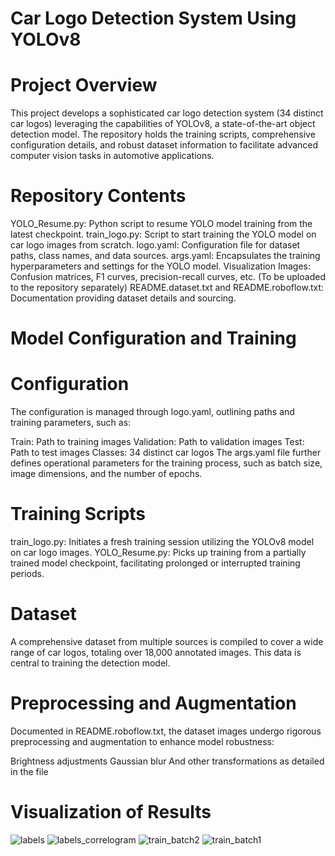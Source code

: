 # Car Logo Detection System Using YOLOv8
# Project Overview
This project develops a sophisticated car logo detection system (34 distinct car logos) leveraging the capabilities of YOLOv8, a state-of-the-art object detection model. The repository holds the training scripts, comprehensive configuration details, and robust dataset information to facilitate advanced computer vision tasks in automotive applications.

# Repository Contents
YOLO_Resume.py: Python script to resume YOLO model training from the latest checkpoint.
train_logo.py: Script to start training the YOLO model on car logo images from scratch.
logo.yaml: Configuration file for dataset paths, class names, and data sources.
args.yaml: Encapsulates the training hyperparameters and settings for the YOLO model.
Visualization Images: Confusion matrices, F1 curves, precision-recall curves, etc. (To be uploaded to the repository separately)
README.dataset.txt and README.roboflow.txt: Documentation providing dataset details and sourcing.

# Model Configuration and Training
# Configuration
The configuration is managed through logo.yaml, outlining paths and training parameters, such as:

Train: Path to training images
Validation: Path to validation images
Test: Path to test images
Classes: 34 distinct car logos
The args.yaml file further defines operational parameters for the training process, such as batch size, image dimensions, and the number of epochs.

# Training Scripts
train_logo.py: Initiates a fresh training session utilizing the YOLOv8 model on car logo images.
YOLO_Resume.py: Picks up training from a partially trained model checkpoint, facilitating prolonged or interrupted training periods.

# Dataset
A comprehensive dataset from multiple sources is compiled to cover a wide range of car logos, totaling over 18,000 annotated images. This data is central to training the detection model.

# Preprocessing and Augmentation
Documented in README.roboflow.txt, the dataset images undergo rigorous preprocessing and augmentation to enhance model robustness:

Brightness adjustments
Gaussian blur
And other transformations as detailed in the file

# Visualization of Results
![labels](https://github.com/Niteesh-Nigam/Car-Logo-Detector-YOLO-V8/assets/164087550/6bd01296-81e8-4f2e-bc9c-e3a49ec88433)
![labels_correlogram](https://github.com/Niteesh-Nigam/Car-Logo-Detector-YOLO-V8/assets/164087550/432b02a6-065e-4cf7-906e-c7e0b8285371)
![train_batch2](https://github.com/Niteesh-Nigam/Car-Logo-Detector-YOLO-V8/assets/164087550/6ff2af08-0c44-4047-a178-2248d50c778d)
![train_batch1](https://github.com/Niteesh-Nigam/Car-Logo-Detector-YOLO-V8/assets/164087550/e8aa1234-887e-4f76-a177-a620a3e9cc00)


